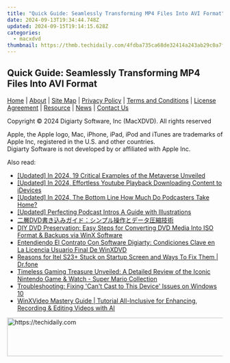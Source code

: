```yaml
---
title: "Quick Guide: Seamlessly Transforming MP4 Files Into AVI Format"
date: 2024-09-13T19:34:44.748Z
updated: 2024-09-15T19:14:15.628Z
categories:
  - macxdvd
thumbnail: https://thmb.techidaily.com/4fdba735ca68de32414a243ab29c0a7ff66726341a93d84f39e27448ba642383.jpg
---
```


## Quick Guide: Seamlessly Transforming MP4 Files Into AVI Format

[Home](https://tools.techidaily.com/macxdvd/products/) | [About](https://tools.techidaily.com/macxdvd/products/) | [Site Map](https://tools.techidaily.com/macxdvd/products/) | [Privacy Policy](https://tools.techidaily.com/macxdvd/products/) | [Terms and Conditions](https://tools.techidaily.com/macxdvd/products/) | [License Agreement](https://tools.techidaily.com/macxdvd/products/) | [Resource](https://tools.techidaily.com/macxdvd/products/) | [News](https://tools.techidaily.com/macxdvd/products/) | [Contact Us](https://tools.techidaily.com/macxdvd/products/)

Copyright © 2024 Digiarty Software, Inc (MacXDVD). All rights reserved

Apple, the Apple logo, Mac, iPhone, iPad, iPod and iTunes are trademarks of Apple Inc, registered in the U.S. and other countries.  
Digiarty Software is not developed by or affiliated with Apple Inc.

<ins class="adsbygoogle"
     style="display:block"
     data-ad-format="autorelaxed"
     data-ad-client="ca-pub-7571918770474297"
     data-ad-slot="1223367746"></ins>

<ins class="adsbygoogle"
     style="display:block"
     data-ad-client="ca-pub-7571918770474297"
     data-ad-slot="8358498916"
     data-ad-format="auto"
     data-full-width-responsive="true"></ins>

<span class="atpl-alsoreadstyle">Also read:</span>
<div><ul>
<li><a href="https://fox-http.techidaily.com/updated-in-2024-19-critical-examples-of-the-metaverse-unveiled/"><u>[Updated] In 2024, 19 Critical Examples of the Metaverse Unveiled</u></a></li>
<li><a href="https://facebook-record-videos.techidaily.com/updated-in-2024-effortless-youtube-playback-downloading-content-to-idevices/"><u>[Updated] In 2024, Effortless Youtube Playback Downloading Content to iDevices</u></a></li>
<li><a href="https://fox-info.techidaily.com/updated-in-2024-the-bottom-line-how-much-do-podcasters-take-home/"><u>[Updated] In 2024, The Bottom Line How Much Do Podcasters Take Home?</u></a></li>
<li><a href="https://extra-skills.techidaily.com/updated-perfecting-podcast-intros-a-guide-with-illustrations/"><u>[Updated] Perfecting Podcast Intros A Guide with Illustrations</u></a></li>
<li><a href="https://dvd-bd.techidaily.com/1725285430130-dvd/"><u>二層DVD書き込みガイド：シンプル操作とデータ圧縮技術</u></a></li>
<li><a href="https://dvd-bd.techidaily.com/diy-dvd-preservation-easy-steps-for-converting-dvd-media-into-iso-format-and-backups-via-winx-software/"><u>DIY DVD Preservation: Easy Steps for Converting DVD Media Into ISO Format & Backups via WinX Software</u></a></li>
<li><a href="https://dvd-bd.techidaily.com/entendiendo-el-contrato-con-software-digiarty-condiciones-clave-en-la-licencia-usuario-final-de-winxdvd/"><u>Entendiendo El Contrato Con Software Digiarty: Condiciones Clave en La Licencia Usuario Final De WinXDVD</u></a></li>
<li><a href="https://fix-guide.techidaily.com/reasons-for-itel-s23plus-stuck-on-startup-screen-and-ways-to-fix-them-drfone-by-drfone-fix-android-problems-fix-android-problems/"><u>Reasons for Itel S23+ Stuck on Startup Screen and Ways To Fix Them | Dr.fone</u></a></li>
<li><a href="https://buynow-info.techidaily.com/timeless-gaming-treasure-unveiled-a-detailed-review-of-the-iconic-nintendo-game-and-watch-super-mario-collection/"><u>Timeless Gaming Treasure Unveiled: A Detailed Review of the Iconic Nintendo Game & Watch - Super Mario Collection</u></a></li>
<li><a href="https://win-howtos.techidaily.com/troubleshooting-fixing-cant-cast-to-this-device-issues-on-windows-10/"><u>Troubleshooting: Fixing 'Can't Cast to This Device' Issues on Windows 10</u></a></li>
<li><a href="https://dvd-bd.techidaily.com/winxvideo-mastery-guide-tutorial-all-inclusive-for-enhancing-recording-and-editing-videos-with-ai/"><u>WinXVideo Mastery Guide | Tutorial All-Inclusive for Enhancing, Recording & Editing Videos with AI</u></a></li>
</ul></div>

<!-- affiliate ads begin -->
<a href="https://ephamedtechinc.pxf.io/c/5597632/2135475/26400" target="_top" id="2135475">
  <img src="//a.impactradius-go.com/display-ad/26400-2135475" border="0" alt="https://techidaily.com" width="728" height="90"/>
</a>
<img height="0" width="0" src="https://ephamedtechinc.pxf.io/i/5597632/2135475/26400" style="position:absolute;visibility:hidden;" border="0" />
<!-- affiliate ads end -->

